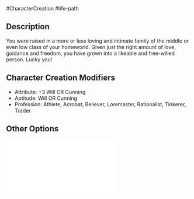 #CharacterCreation #life-path 
## Description
You were raised in a more or less loving and intimate family of the middle or even low class of your homeworld. Given just the right amount of love, guidance and freedom, you have grown into a likeable and free-willed person. Lucky you!

## Character Creation Modifiers
- Attribute: +3 Will OR Cunning
- Aptitude: Will OR Cunning 
- Profession: Athlete, Acrobat, Believer, Loremaster, Rationalist, Tinkerer, Trader

## Other Options
![](</LifePath/Childhood/List of Childhoods.md>)
